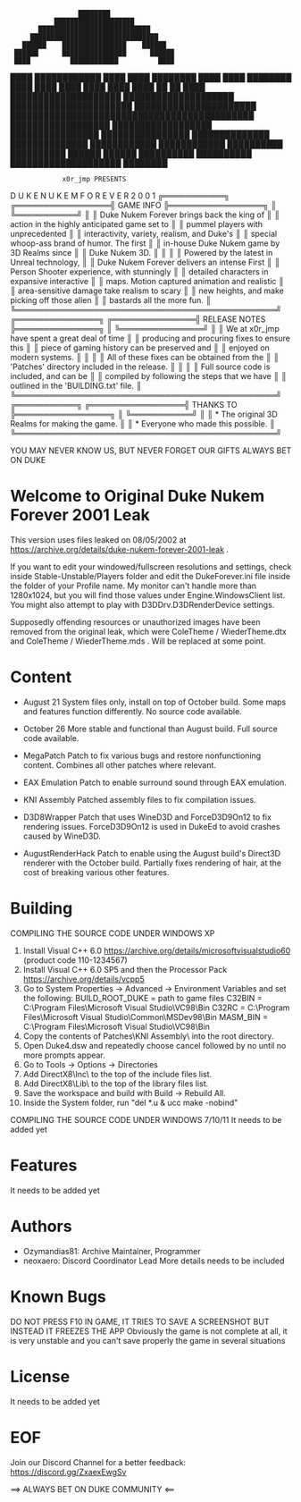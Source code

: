                     ████████
               ████████████████████
           ████████████████████████████
         ████████████████████████████████
       ██████    ████████████████    ██████
     ██████      ████████████████      ██████
     ████          ████████████          ████
   ████            ████████████            ████
   ████              ████████              ████
   ████              ████████              ████
 ████              ████    ████              ████
 ████              ██        ██              ████
 ████████████████████        ████████████████████
 ██████████████████████    ██████████████████████
   ████████████████████████████████████████████
   ██████████████████        ██████████████████
   ████████████████            ████████████████
     ██████████████            ██████████████
     ████████████                ████████████
       ██████████                ██████████
         ██████                    ██████
           ██████████        ██████████
               ████████████████████
                     ████████

                 x0r_jmp PRESENTS
   D U K E   N U K E M   F O R E V E R   2 0 0 1
                   ╔═══════════╗
 ╔═════════════════╣ GAME INFO ╠═════════════════╗
 ║                 ╚═══════════╝                 ║
 ║ Duke Nukem Forever brings back the king of    ║
 ║ action in the highly anticipated game set to  ║
 ║ pummel players with unprecedented             ║
 ║ interactivity, variety, realism, and Duke's   ║
 ║ special whoop-ass brand of humor. The first   ║
 ║ in-house Duke Nukem game by 3D Realms since   ║
 ║ Duke Nukem 3D.                                ║
 ║                                               ║
 ║ Powered by the latest in Unreal technology,   ║
 ║ Duke Nukem Forever delivers an intense First  ║
 ║ Person Shooter experience, with stunningly    ║
 ║ detailed characters in expansive interactive  ║
 ║ maps. Motion captured animation and realistic ║
 ║ area-sensitive damage take realism to scary   ║
 ║ new heights, and make picking off those alien ║
 ║ bastards all the more fun.                    ║
 ╚═══════════════════════════════════════════════╝
                 ╔═══════════════╗
 ╔═══════════════╣ RELEASE NOTES ╠═══════════════╗
 ║               ╚═══════════════╝               ║
 ║ We at x0r_jmp have spent a great deal of time ║
 ║ producing and procuring fixes to ensure this  ║
 ║ piece of gaming history can be preserved and  ║
 ║ enjoyed on modern systems.                    ║
 ║                                               ║
 ║ All of these fixes can be obtained from the   ║
 ║ 'Patches' directory included in the release.  ║
 ║                                               ║
 ║ Full source code is included, and can be      ║
 ║ compiled by following the steps that we have  ║
 ║ outlined in the 'BUILDING.txt' file.          ║
 ╚═══════════════════════════════════════════════╝
                   ╔═══════════╗
 ╔═════════════════╣ THANKS TO ╠═════════════════╗
 ║                 ╚═══════════╝                 ║
 ║ * The original 3D Realms for making the game. ║
 ║ * Everyone who made this possible.            ║
 ╚═══════════════════════════════════════════════╝

 YOU MAY NEVER KNOW US, BUT NEVER FORGET OUR GIFTS
                ALWAYS BET ON DUKE

# Welcome to Original Duke Nukem Forever 2001 Leak #

This version uses files leaked on 08/05/2002 at https://archive.org/details/duke-nukem-forever-2001-leak .

If you want to edit your windowed/fullscreen resolutions and settings, check inside Stable-Unstable/Players folder and edit the
DukeForever.ini file inside the folder of your Profile name. My monitor can't handle more than 1280x1024, but you will find those
values under Engine.WindowsClient list. You might also attempt to play with D3DDrv.D3DRenderDevice settings.

Supposedly offending resources or unauthorized images have been removed from the original leak, which were ColeTheme / WiederTheme.dtx and ColeTheme / WiederTheme.mds . Will be replaced at some point.

# Content #
- August 21
    System files only, install on top of October build.
    Some maps and features function differently.
    No source code available.

- October 26
    More stable and functional than August build.
    Full source code available.

- MegaPatch
    Patch to fix various bugs and restore nonfunctioning content.
    Combines all other patches where relevant.

- EAX Emulation
    Patch to enable surround sound through EAX emulation.

- KNI Assembly
    Patched assembly files to fix compilation issues.

- D3D8Wrapper
    Patch that uses WineD3D and ForceD3D9On12 to fix rendering issues.
    ForceD3D9On12 is used in DukeEd to avoid crashes caused by WineD3D.

- AugustRenderHack
    Patch to enable using the August build's Direct3D renderer with the October build.
    Partially fixes rendering of hair, at the cost of breaking various other features.

# Building #

COMPILING THE SOURCE CODE UNDER WINDOWS XP
1. Install Visual C++ 6.0 https://archive.org/details/microsoftvisualstudio60 (product code 110-1234567)
2. Install Visual C++ 6.0 SP5 and then the Processor Pack https://archive.org/details/vcpp5
3. Go to System Properties -> Advanced -> Environment Variables and set the following:
BUILD_ROOT_DUKE = path to game files
C32BIN = C:\Program Files\Microsoft Visual Studio\VC98\Bin
C32RC = C:\Program Files\Microsoft Visual Studio\Common\MSDev98\Bin
MASM_BIN = C:\Program Files\Microsoft Visual Studio\VC98\Bin
4. Copy the contents of Patches\KNI Assembly\ into the root directory.
5. Open Duke4.dsw and repeatedly choose cancel followed by no until no more prompts appear.
6. Go to Tools -> Options -> Directories
7. Add DirectX8\Inc\ to the top of the include files list.
8. Add DirectX8\Lib\ to the top of the library files list.
9. Save the workspace and build with Build -> Rebuild All.
10. Inside the System folder, run "del *.u & ucc make -nobind"

COMPILING THE SOURCE CODE UNDER WINDOWS 7/10/11
It needs to be added yet

# Features #

It needs to be added yet

# Authors #

- Ozymandias81: Archive Maintainer, Programmer
- neoxaero: Discord Coordinator Lead
More details needs to be included

# Known Bugs #

DO NOT PRESS F10 IN GAME, IT TRIES TO SAVE A SCREENSHOT BUT INSTEAD IT FREEZES THE APP
Obviously the game is not complete at all, it is very unstable and you can't save properly the game in several situations

# License #

It needs to be added yet

# EOF #

Join our Discord Channel for a better feedback: https://discord.gg/ZxaexEwgSv

==> ALWAYS BET ON DUKE COMMUNITY <==